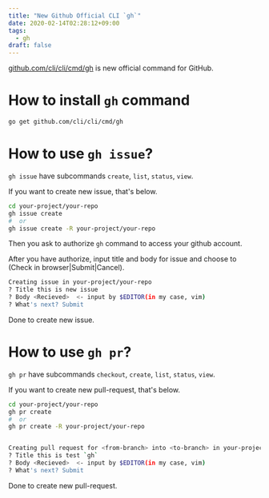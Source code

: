 ```yaml
---
title: "New Github Official CLI `gh`"
date: 2020-02-14T02:28:12+09:00
tags:
  - gh
draft: false
---
```


[github.com/cli/cli/cmd/gh](https://github.com/cli/cli/cmd/gh) is new official command for GitHub.

<!--more-->

# How to install `gh` command

```sh
go get github.com/cli/cli/cmd/gh
```

# How to use `gh issue`?

`gh issue` have subcommands `create`, `list`, `status`, `view`.

If you want to create new issue, that's below.

```sh
cd your-project/your-repo
gh issue create
#  or
gh issue create -R your-project/your-repo
```

Then you ask to authorize `gh` command to access your github account.

After you have authorize, input title and body for issue and choose to (Check in browser|Submit|Cancel).


```sh
Creating issue in your-project/your-repo
? Title this is new issue
? Body <Recieved>  <- input by $EDITOR(in my case, vim)
? What's next? Submit
```

Done to create new issue.


# How to use `gh pr`?

`gh pr` have subcommands `checkout`, `create`, `list`, `status`, `view`.

If you want to create new pull-request, that's below.

```sh
cd your-project/your-repo
gh pr create
#  or
gh pr create -R your-project/your-repo


Creating pull request for <from-branch> into <to-branch> in your-project/your-repo
? Title this is test `gh`
? Body <Recieved>  <- input by $EDITOR(in my case, vim)
? What's next? Submit
```

Done to create new pull-request.

